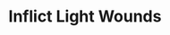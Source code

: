 ---
title: "Inflict Light Wounds"

spell:
  schools:
    - name:        "Necromancy"
      subschools:  []
      descriptors: []
  classes:
    - name:  "Cleric"
      abbr:  "Clr"
      level: 1
  domains:
    - name:  "Destruction"
      abbr:  "Destruction"
      level: 1
    - name:  "Ravage"
      abbr:  "Ravage"
      level: 1
  components:         [V, S]
  castingTime:        "1 standard action"
  range:              "Touch"
  target:             "Creature touched"
  duration:           "Instantaneous"
  savingThrow:        "Will half"
  spellResistance:    "Yes"
  description:        |
    When laying your hand upon a creature, you channel negative energy that deals {% die_roll 1 8 0 %} points of damage +1 point per caster level (maximum +5).

    Since undead are powered by negative energy, this spell cures such a creature of a like amount of damage, rather than harming it.
---